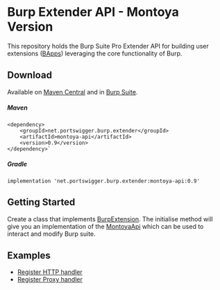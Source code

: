 Burp Extender API - Montoya Version
============================

This repository holds the Burp Suite Pro Extender API for building user extensions ([BApps](https://portswigger.net/bappstore/)) leveraging the core functionality of Burp.

Download
--------

Available on [Maven Central](https://search.maven.org/search?q=Montoya-api) and in [Burp Suite](https://portswigger.net/burp/communitydownload).

<h5>Maven</h5>

    <dependency>
        <groupId>net.portswigger.burp.extender</groupId>
        <artifactId>montoya-api</artifactId>
        <version>0.9</version>
    </dependency>`

<h5>Gradle</h5>

    implementation 'net.portswigger.burp.extender:montoya-api:0.9'

Getting Started
--------

Create a class that implements [BurpExtension](https://github.com/PortSwigger/burp-extender-api/blob/master/src/main/java/burp/IBurpExtenderCallbacks.java). 
The initialise method will give you an implementation of the [MontoyaApi](https://github.com/PortSwigger/burp-extender-montoya-api/blob/main/src/main/java/burp/api/montoya/MontoyaApi.java) which can be used to interact and modify Burp suite.

Examples
--------

* [Register HTTP handler](https://github.com/PortSwigger/burp-extender-montoya-api/blob/main/examples/src/main/java/net/portswigger/burp/extender/http/HttpHandlerExample.java)
* [Register Proxy handler](https://github.com/PortSwigger/burp-extender-montoya-api/blob/main/examples/src/main/java/net/portswigger/burp/extender/proxy/ProxyHandlerExample.java)